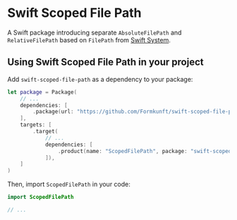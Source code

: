 # Swift Scoped File Path

A Swift package introducing separate `AbsoluteFilePath` and `RelativeFilePath` based on `FilePath` from [Swift System](https://github.com/apple/swift-system).

## Using Swift Scoped File Path in your project

Add `swift-scoped-file-path` as a dependency to your package:

```swift
let package = Package(
    // ...
    dependencies: [
        .package(url: "https://github.com/Formkunft/swift-scoped-file-path", .upToNextMajor(from: "0.2.0")),
    ],
    targets: [
        .target(
            // ...
            dependencies: [
                .product(name: "ScopedFilePath", package: "swift-scoped-file-path"),
            ]),
    ]
)
```

Then, import `ScopedFilePath` in your code:

```swift
import ScopedFilePath

// ...
```
